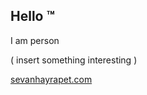 ## Hello ™

I am person

( insert something interesting ) 

[sevanhayrapet.com](https://www.sevanhayrapet.com)

